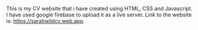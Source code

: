 This is my CV website that i have created using HTML, CSS and Javascript. I have used google firebase to upload it as a live server. Link to the website is:
https://sarahwildcv.web.app

